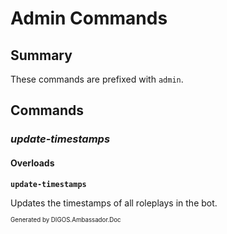 ﻿Admin Commands
==============
## Summary
These commands are prefixed with `admin`.

## Commands
### *update-timestamps*
#### Overloads
**`update-timestamps`**

Updates the timestamps of all roleplays in the bot.

<sub><sup>Generated by DIGOS.Ambassador.Doc</sup></sub>